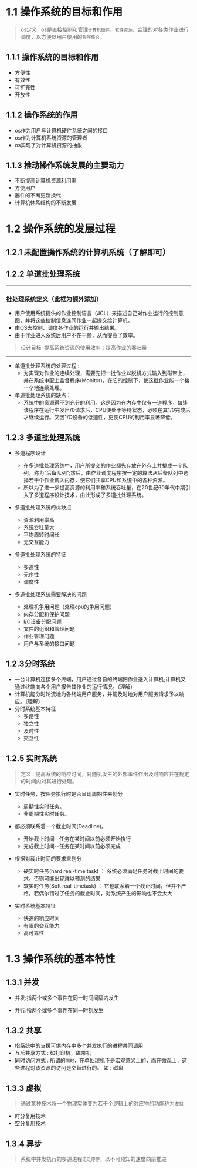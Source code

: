 
# 1.1 操作系统的目标和作用

> os定义 : os是直接控制和管理`计算机硬件`、`软件资源`，合理的对各类作业进行调度，以方便以用户使用的`程序集合`。

## 1.1.1 操作系统的目标和作用
- 方便性
- 有效性
- 可扩充性
- 开放性
## 1.1.2 操作系统的作用
- os作为用户与计算机硬件系统之间的接口
- os作为计算机系统资源的管理者
- os实现了对计算机资源的抽象
## 1.1.3 推动操作系统发展的主要动力
- 不断提高计算机资源利用率
- 方便用户
- 器件的不断更新换代
- 计算机体系结构的不断发展
# 1.2 操作系统的发展过程

## 1.2.1 未配置操作系统的计算机系统（了解即可）

## 1.2.2 单道批处理系统
------------------------------------------------------------------------------------------------------------
### 批处理系统定义（此框为额外添加）
- 用户使用系统提供的作业控制语言（JCL）来描述自己对作业运行的控制意图，并将这些控制信息连同作业一起提交给计算机。
- 由OS去控制、调度各作业的运行并输出结果。
- 由于作业进入系统后用户不在干预，从而提高了效率。
> 设计目标: 提高系统资源的使用效率；提高作业的吞吐量
------------------------------------------------------------------------------------------------------------
- 单道批处理系统的处理过程 :
  - 为实现对作业的连续处理，需要先把一批作业以脱机方式输入到磁带上，并在系统中配上监督程序(Monitor)，在它的控制下，使这批作业能一个接一个地连续处理。
- 单道批处理系统的缺点：
  - 系统中的资源得不到充分的利用。这是因为在内存中仅有一道程序，每逢该程序在运行中发出/0请求后，CPU便处于等待状态，必须在其1/0完成后才继续运行。又因1/O设备的低速性，更使CPU的利用率显著降低。

## 1.2.3 多道批处理系统

- 多道程序设计
  - 在多道批处理系统中，用户所提交的作业都先存放在外存上并排成一个队列，称为“后备队列”;然后，由作业调度程序按一定的算法从后备队列中选择若干个作业调入内存，使它们共享CPU和系统中的各种资源。
  - 所以为了进一步提高资源的利用率和系统吞吐量，在20世纪60年代中期引入了多道程序设计技术，由此形成了多道批处理系统。

- 多道批处理系统的优缺点
  - 资源利用率高
  - 系统吞吐量大
  - 平均周转时间长
  - 无交互能力

 - 多道批处理系统的特征
   - 多道性
   - 无序性
   - 调度性
 
- 多道批处理系统需要解决的问题
  - 处理机争用问题（处理cpu的争用问题）
  - 内存分配和保护问题
  - I/O设备分配问题
  - 文件的组织和管理问题
  - 作业管理问题
  - 用户与系统的接口问题
  
## 1.2.3分时系统
- 一台计算机连接多个终端，用户通过各自的终端把作业送入计算机;计算机又通过终端向各个用户报告其作业的运行情况。（理解）
- 计算机能分时轮流地为各终端用户服务，并能及时地对用户服务请求予以响应。（理解）
- 分时系统基本特征
  - 多路性
  - 独立性
  - 及时性
  - 交互性

## 1.2.5 实时系统
> 定义 : 提高系统的响应时间，对随机发生的外部事件作出及时响应并在规定的时间内对其进行处理。
- 实时任务，按任务执行时是否呈现周期性来划分
  - 周期性实时任务。
  - 非周期性实时任务。

- 都必须联系着一个截止时间(Deadline)。
  - 开始截止时间--任务在某时间以前必须开始执行
  - 完成截止时间--任务在某时间以前必须完成

- 根据对截止时间的要求来划分
  - 硬实时任务(hard real-time task) ： 系统必须满足任务对截止时间的要求，否则可能出现难以预测的结果
  - 软实时任务(Soft real-timetask) ： 它也联系着一个截止时间，但并不严格，若偶尔错过了任务的截止时间，对系统产生的影响也不会太大

- 实时系统基本特征
  - 快速的响应时间
  - 有限的交互能力
  - 高可靠性

# 1.3 操作系统的基本特性

## 1.3.1 并发
- 并发:指两个或多个事件在同一时间间隔内发生

- 并行:指两个或多个事件在同一时刻发生

## 1.3.2 共享
- 指系统中的支援可供内存中多个并发执行的进程共同调用
- 互斥共享方式 : 如打印机，磁带机
- 同时访问方式 : 所谓的`同时`，在单处理机下是宏观意义上的，而在微观上，这些进程对该资源的访问是交替进行的。 如 : 磁盘

## 1.3.3 虚拟
> 通过某种技术将一个物理实体变为若干个逻辑上的对应物的功能称为`虚拟`
- 时分复用技术
- 空分复用技术

## 1.3.4 异步
>  系统中并发执行的多道进程`走走停停`，以不可预知的速度向前推进
